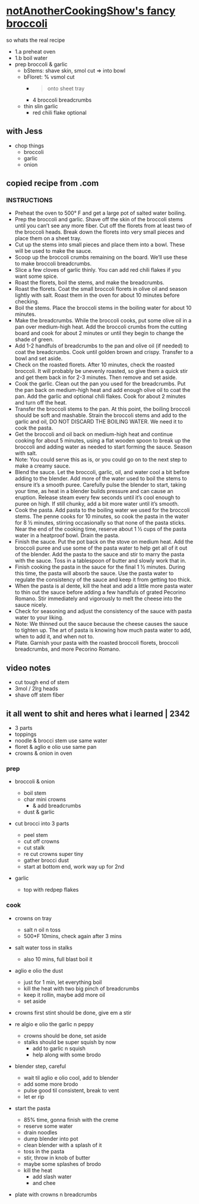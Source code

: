 # [notAnotherCookingShow's fancy broccoli](https://www.notanothercookingshow.tv/post/creamy-broccoli-pasta)

so whats the real recipe

- 1.a preheat oven
- 1.b boil water
- prep broccoli & garlic
	- bStems: shave skin, smol cut
		=> into bowl
	- bFloret: % vsmol cut
		- > onto sheet tray
		- 4 broccoli breadcrumbs
	- thin slin garlic
		- red chili flake optional

## with Jess

- chop things
	- broccoli
	- garlic
	- onion

## copied recipe from .com

### INSTRUCTIONS

- Preheat the oven to 500° F and get a large pot of salted water boiling.
- Prep the broccoli and garlic. Shave off the skin of the broccoli stems until you can’t see any more fiber. Cut off the florets from at least two of the broccoli heads. Break down the florets into very small pieces and place them on a sheet tray.
- Cut up the stems into small pieces and place them into a bowl. These will be used to make the sauce.
- Scoop up the broccoli crumbs remaining on the board. We’ll use these to make broccoli breadcrumbs.
- Slice a few cloves of garlic thinly. You can add red chili flakes if you want some spice.
- Roast the florets, boil the stems, and make the breadcrumbs.
- Roast the florets. Coat the small broccoli florets in olive oil and season lightly with salt. Roast them in the oven for about 10 minutes before checking.
- Boil the stems. Place the broccoli stems in the boiling water for about 10 minutes.
- Make the breadcrumbs. While the broccoli cooks, put some olive oil in a pan over medium-high heat. Add the broccoli crumbs from the cutting board and cook for about 2 minutes or until they begin to change the shade of green.
- Add 1-2 handfuls of breadcrumbs to the pan and olive oil (if needed) to coat the breadcrumbs. Cook until golden brown and crispy. Transfer to a bowl and set aside.
- Check on the roasted florets. After 10 minutes, check the roasted broccoli. It will probably be unevenly roasted, so give them a quick stir and get them back in for 2-3 minutes. Then remove and set aside.
- Cook the garlic. Clean out the pan you used for the breadcrumbs. Put the pan back on medium-high heat and add enough olive oil to coat the pan. Add the garlic and optional chili flakes. Cook for about 2 minutes and turn off the heat.
- Transfer the broccoli stems to the pan. At this point, the boiling broccoli should be soft and mashable. Strain the broccoli stems and add to the garlic and oil, DO NOT DISCARD THE BOILING WATER. We need it to cook the pasta.
- Get the broccoli and oil back on medium-high heat and continue cooking for about 5 minutes, using a flat wooden spoon to break up the broccoli and adding water as needed to start forming the sauce. Season with salt.
- Note: You could serve this as is, or you could go on to the next step to make a creamy sauce.
- Blend the sauce. Let the broccoli, garlic, oil, and water cool a bit before adding to the blender. Add more of the water used to boil the stems to ensure it’s a smooth puree. Carefully pulse the blender to start, taking your time, as heat in a blender builds pressure and can cause an eruption. Release steam every few seconds until it’s cool enough to puree on high. If still chunky, add a bit more water until it’s smooth.
- Cook the pasta. Add pasta to the boiling water we used for the broccoli stems. The penne cooks for 10 minutes, so cook the pasta in the water for 8 ½ minutes, stirring occasionally so that none of the pasta sticks. Near the end of the cooking time, reserve about 1 ½ cups of the pasta water in a heatproof bowl. Drain the pasta.
- Finish the sauce. Put the pot back on the stove on medium heat. Add the broccoli puree and use some of the pasta water to help get all of it out of the blender. Add the pasta to the sauce and stir to marry the pasta with the sauce. Toss in a tablespoon of butter and slowly work that in.
- Finish cooking the pasta in the sauce for the final 1 ½ minutes. During this time, the pasta will absorb the sauce. Use the pasta water to regulate the consistency of the sauce and keep it from getting too thick.
- When the pasta is al dente, kill the heat and add a little more pasta water to thin out the sauce before adding a few handfuls of grated Pecorino Romano. Stir immediately and vigorously to melt the cheese into the sauce nicely.
- Check for seasoning and adjust the consistency of the sauce with pasta water to your liking.
- Note: We thinned out the sauce because the cheese causes the sauce to tighten up. The art of pasta is knowing how much pasta water to add, when to add it, and when not to.
- Plate. Garnish your pasta with the roasted broccoli florets, broccoli breadcrumbs, and more Pecorino Romano.

## video notes

- cut tough end of stem
- 3mol / 2lrg heads
- shave off stem fiber

## it all went to shit and heres what i learned | 2342

- 3 parts
- toppings
- noodle & brocci stem use same water
- floret & aglio e olio use same pan
- crowns & onion in oven

### prep

- broccoli & onion
	- boil stem
	- char mini crowns
		- & add breadcrumbs
	- dust & garlic

- cut brocci into 3 parts
	- peel stem
	- cut off crowns
	- cut stalk
	- re cut crowns super tiny
	- gather brocci dust
	- start at bottom end, work way up for 2nd

- garlic
	- top with redpep flakes

### cook

- crowns on tray
	- salt n oil n toss
	- 500*F 10mins, check again after 3 mins

- salt water toss in stalks
	- also 10 mins, full blast boil it

- aglio e olio the dust
	- just for 1 min, let everything boil
	- kill the heat with two big pinch of breadcrumbs
	- keep it rollin, maybe add more oil
	- set aside

- crowns first stint should be done, give em a stir

- re algio e olio the garlic n peppy
	- crowns should be done, set aside
	- stalks should be super squish by now
		- add to garlic n squish
		- help along with some brodo

- blender step, careful
	- wait til aglio e olio cool, add to blender
	- add some more brodo
	- pulse good til consistent, break to vent
	- let er rip

- start the pasta
	- 85% time, gonna finish with the creme
	- reserve some water
	- drain noodles
	- dump blender into pot
	- clean blender with a splash of it
	- toss in the pasta
	- stir, throw in knob of butter
	- maybe some splashes of brodo
	- kill the heat
		- add slash water
		- and chee

- plate with crowns n breadcrumbs


































